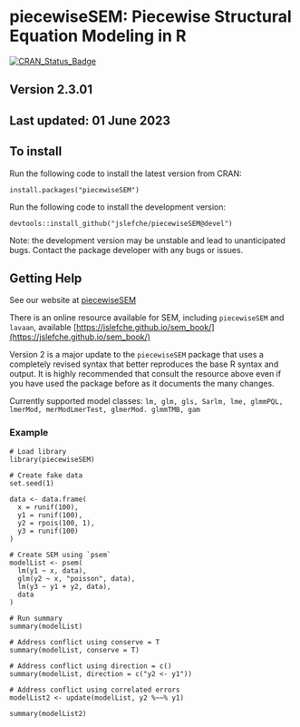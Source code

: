 # piecewiseSEM: Piecewise Structural Equation Modeling in R
[![CRAN\_Status\_Badge](http://www.r-pkg.org/badges/version/piecewiseSEM)](https://cran.r-project.org/package=piecewiseSEM)

## Version 2.3.01
## Last updated: 01 June 2023

## To install

Run the following code to install the latest version from CRAN:
```
install.packages("piecewiseSEM")
```
Run the following code to install the development version:
```
devtools::install_github("jslefche/piecewiseSEM@devel")
```
Note: the development version may be unstable and lead to unanticipated bugs.
Contact the package developer with any bugs or issues.

## Getting Help
See our website at [piecewiseSEM](http://jslefche.github.io/piecewiseSEM/)

There is an online resource available for SEM, including `piecewiseSEM` and `lavaan`, available [https://jslefche.github.io/sem_book/](https://jslefche.github.io/sem_book/)

Version 2 is a major update to the `piecewiseSEM` package that uses a completely revised syntax that better reproduces the base R syntax and output. It is highly recommended that consult the resource above even if you have used the package before as it documents the many changes.

Currently supported model classes: `lm, glm, gls, Sarlm, lme, glmmPQL, lmerMod, merModLmerTest, glmerMod. glmmTMB, gam`

### Example
```
# Load library
library(piecewiseSEM)

# Create fake data
set.seed(1)

data <- data.frame(
  x = runif(100),
  y1 = runif(100),
  y2 = rpois(100, 1),
  y3 = runif(100)
)

# Create SEM using `psem`
modelList <- psem(
  lm(y1 ~ x, data),
  glm(y2 ~ x, "poisson", data),
  lm(y3 ~ y1 + y2, data),
  data
)

# Run summary
summary(modelList)

# Address conflict using conserve = T
summary(modelList, conserve = T)

# Address conflict using direction = c()
summary(modelList, direction = c("y2 <- y1"))

# Address conflict using correlated errors
modelList2 <- update(modelList, y2 %~~% y1)

summary(modelList2)
```
